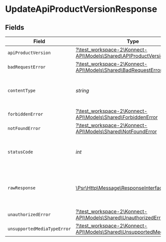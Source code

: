 # UpdateApiProductVersionResponse


## Fields

| Field                                                                                                                      | Type                                                                                                                       | Required                                                                                                                   | Description                                                                                                                |
| -------------------------------------------------------------------------------------------------------------------------- | -------------------------------------------------------------------------------------------------------------------------- | -------------------------------------------------------------------------------------------------------------------------- | -------------------------------------------------------------------------------------------------------------------------- |
| `apiProductVersion`                                                                                                        | [?\test_workspace-2\Konnect-API\Models\Shared\APIProductVersion](../../models/shared/APIProductVersion.md)                 | :heavy_minus_sign:                                                                                                         | API product                                                                                                                |
| `badRequestError`                                                                                                          | [?\test_workspace-2\Konnect-API\Models\Shared\BadRequestError](../../models/shared/BadRequestError.md)                     | :heavy_minus_sign:                                                                                                         | Bad Request                                                                                                                |
| `contentType`                                                                                                              | *string*                                                                                                                   | :heavy_check_mark:                                                                                                         | HTTP response content type for this operation                                                                              |
| `forbiddenError`                                                                                                           | [?\test_workspace-2\Konnect-API\Models\Shared\ForbiddenError](../../models/shared/ForbiddenError.md)                       | :heavy_minus_sign:                                                                                                         | Forbidden                                                                                                                  |
| `notFoundError`                                                                                                            | [?\test_workspace-2\Konnect-API\Models\Shared\NotFoundError](../../models/shared/NotFoundError.md)                         | :heavy_minus_sign:                                                                                                         | Not Found                                                                                                                  |
| `statusCode`                                                                                                               | *int*                                                                                                                      | :heavy_check_mark:                                                                                                         | HTTP response status code for this operation                                                                               |
| `rawResponse`                                                                                                              | [\Psr\Http\Message\ResponseInterface](https://www.php-fig.org/psr/psr-7/#33-psrhttpmessageresponseinterface)               | :heavy_minus_sign:                                                                                                         | Raw HTTP response; suitable for custom response parsing                                                                    |
| `unauthorizedError`                                                                                                        | [?\test_workspace-2\Konnect-API\Models\Shared\UnauthorizedError](../../models/shared/UnauthorizedError.md)                 | :heavy_minus_sign:                                                                                                         | Unauthorized                                                                                                               |
| `unsupportedMediaTypeError`                                                                                                | [?\test_workspace-2\Konnect-API\Models\Shared\UnsupportedMediaTypeError](../../models/shared/UnsupportedMediaTypeError.md) | :heavy_minus_sign:                                                                                                         | Unsupported Media Type                                                                                                     |